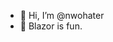 - 👋 Hi, I’m @nwohater
- 🌱 Blazor is fun.





<!---
nwohater/nwohater is a ✨ special ✨ repository because its `README.md` (this file) appears on your GitHub profile.
You can click the Preview link to take a look at your changes.
--->
